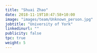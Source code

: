 ```yaml
---
title: "Shuai Zhao"
date: 2018-11-19T10:47:58+10:00
image: "images/team/Unknown_person.jpg"
jobtitle: "University of York"
linkedinurl: ""
publicity: false
tpc: true
weight: 5
---
```

